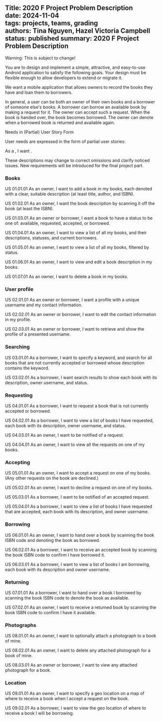 Title: 2020 F Project Problem Description        
date: 2024-11-04    
tags: projects, teams, grading  
authors: Tina Nguyen, Hazel Victoria Campbell  
status: published
summary: 2020 F Project Problem Description    
----

Warning: This is subject to change!

You are to design and implement a simple, attractive, and easy-to-use Android application to satisfy the following goals. Your design must be flexible enough to allow developers to extend or migrate it.

We want a mobile application that allows owners to record the books they have and loan them to borrowers.

In general, a user can be both an owner of their own books and a borrower of someone else's books. A borrower can borrow an available book by making a request for it. The owner can accept such a request. When the book is handed over, the book becomes borrowed. The owner can denote when a borrowed book is returned and available again.

Needs in (Partial) User Story Form

User needs are expressed in the form of partial user stories:

As a <role>, I want <goal>.

These descriptions may change to correct omissions and clarify noticed issues. New requirements will be introduced for the final project part.

### Books

US 01.01.01
As an owner, I want to add a book in my books, each denoted with a clear, suitable description (at least title, author, and ISBN).

US 01.02.01
As an owner, I want the book description by scanning it off the book (at least the ISBN).

US 01.03.01
As an owner or borrower, I want a book to have a status to be one of: available, requested, accepted, or borrowed.

US 01.04.01
As an owner, I want to view a list of all my books, and their descriptions, statuses, and current borrowers.

US 01.05.01
As an owner, I want to view a list of all my books, filtered by status.

US 01.06.01
As an owner, I want to view and edit a book description in my books.

US 01.07.01
As an owner, I want to delete a book in my books.

### User profile

US 02.01.01
As an owner or borrower, I want a profile with a unique username and my contact information.

US 02.02.01
As an owner or borrower, I want to edit the contact information in my profile.

US 02.03.01
As an owner or borrower, I want to retrieve and show the profile of a presented username.

### Searching

US 03.01.01
As a borrower, I want to specify a keyword, and search for all books that are not currently accepted or borrowed whose description contains the keyword.

US 03.02.01
As a borrower, I want search results to show each book with its description, owner username, and status.

### Requesting

US 04.01.01
As a borrower, I want to request a book that is not currently accepted or borrowed.

US 04.02.01
As a borrower, I want to view a list of books I have requested, each book with its description, owner username, and status.

US 04.03.01
As an owner, I want to be notified of a request.

US 04.04.01
As an owner, I want to view all the requests on one of my books.

### Accepting

US 05.01.01
As an owner, I want to accept a request on one of my books. (Any other requests on the book are declined.)

US 05.02.01
As an owner, I want to decline a request on one of my books.

US 05.03.01
As a borrower, I want to be notified of an accepted request.

US 05.04.01
As a borrower, I want to view a list of books I have requested that are accepted, each book with its description, and owner username.

### Borrowing

US 06.01.01
As an owner, I want to hand over a book by scanning the book ISBN code and denoting the book as borrowed.

US 06.02.01
As a borrower, I want to receive an accepted book by scanning the book ISBN code to confirm I have borrowed it.

US 06.03.01
As a borrower, I want to view a list of books I am borrowing, each book with its description and owner username. 

### Returning

US 07.01.01
As a borrower, I want to hand over a book I borrowed by scanning the book ISBN code to denote the book as available.

US 07.02.01
As an owner, I want to receive a returned book by scanning the book ISBN code to confirm I have it available.

### Photographs

US 08.01.01
As an owner, I want to optionally attach a photograph to a book of mine.

US 08.02.01
As an owner, I want to delete any attached photograph for a book of mine.

US 08.03.01
As an owner or borrower, I want to view any attached photograph for a book.

### Location

US 09.01.01
As an owner, I want to specify a geo location on a map of where to receive a book when I accept a request on the book.

US 09.02.01
As a borrower, I want to view the geo location of where to receive a book I will be borrowing.